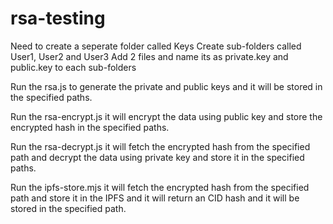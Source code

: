 # rsa-testing

Need to create a seperate folder called Keys
Create sub-folders called User1, User2 and User3
Add 2 files and name its as private.key and public.key to each sub-folders

<!-- Step : -->
Run the rsa.js to generate the private and public keys and it will be stored in the specified paths.

<!-- Step 2 -->
Run the rsa-encrypt.js it will encrypt the data using public key and store the encrypted hash in the specified paths.

<!-- Step 3 -->
Run the rsa-decrypt.js it will fetch the encrypted hash from the specified path and decrypt the data using private key and store it in the specified paths.

<!-- Step 4 -->
Run the ipfs-store.mjs it will fetch the encrypted hash from the specified path and store it in the IPFS and it will return an CID hash and it will be stored in the specified path.